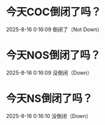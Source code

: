 # 今天COC倒闭了吗？

2025-8-16 0:16:09 倒闭了（Not Down）

# 今天NOS倒闭了吗？

2025-8-16 0:16:09 没倒闭（Down）

# 今天NS倒闭了吗？

2025-8-16 0:16:10 没倒闭（Down）

